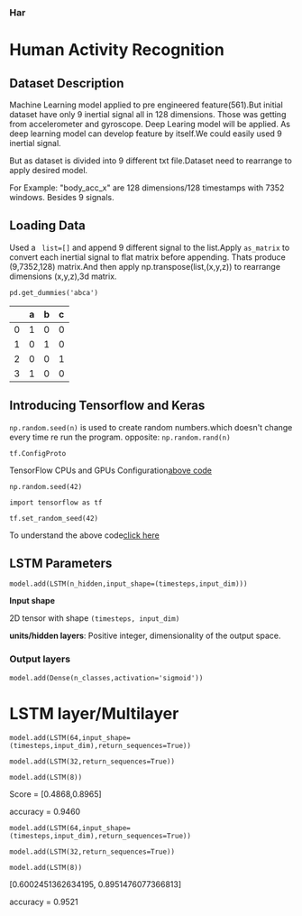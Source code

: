 ### Har
# Human Activity Recognition
## Dataset Description
Machine Learning model applied to pre engineered feature(561).But initial dataset have only 9 inertial signal all in 128 dimensions. Those was getting from accelerometer and gyroscope. Deep Learing model will be applied. As deep learning model can develop feature by itself.We could easily used 9 inertial signal.

But as dataset is divided into 9 different txt file.Dataset need to rearrange to apply desired model.

For Example: "body_acc_x" are 128 dimensions/128 timestamps with 7352 windows. Besides 9 signals.
## Loading Data

Used a ``` list=[]``` and append 9 different signal to the list.Apply ``` as_matrix ``` to convert each inertial signal to flat matrix before appending. Thats produce (9,7352,128) matrix.And then apply np.transpose(list,(x,y,z)) to rearrange dimensions (x,y,z),3d matrix.

```pd.get_dummies('abca')```

|  | a| b| c|
|--|--|--|--|  
| 0| 1| 0| 0|
| 1| 0| 1| 0|
| 2| 0| 0| 1|
| 3| 1| 0| 0|

## Introducing Tensorflow and Keras

```np.random.seed(n)``` is used to create random numbers.which doesn't change every time re run the program. opposite: ```np.random.rand(n)```

```tf.ConfigProto``` 

TensorFlow CPUs and GPUs Configuration[above code](https://medium.com/@liyin2015/tensorflow-cpus-and-gpus-configuration-9c223436d4ef)

```np.random.seed(42)```

```import tensorflow as tf```

```tf.set_random_seed(42)```

To understand the above code[click here ](https://github.com/tensorflow/tensorflow/issues/29101)

## LSTM Parameters

```model.add(LSTM(n_hidden,input_shape=(timesteps,input_dim)))```

**Input shape**

2D tensor with shape ```(timesteps, input_dim)```


**units/hidden layers**: Positive integer, dimensionality of the output space.

### Output layers

```model.add(Dense(n_classes,activation='sigmoid'))```

# LSTM layer/Multilayer

```model.add(LSTM(64,input_shape=(timesteps,input_dim),return_sequences=True))```

```model.add(LSTM(32,return_sequences=True))```

```model.add(LSTM(8))```

Score = [0.4868,0.8965]

accuracy = 0.9460

```model.add(LSTM(64,input_shape=(timesteps,input_dim),return_sequences=True))```

```model.add(LSTM(32,return_sequences=True))```

```model.add(LSTM(8))```

[0.6002451362634195, 0.8951476077366813]

accuracy = 0.9521
